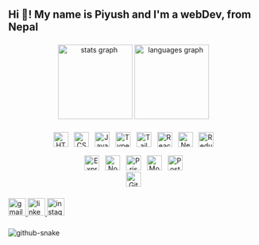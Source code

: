 <h2 align="left">Hi 👋! My name is Piyush and I'm a webDev, from Nepal</h2>

###
<div align="center">
  <img src="https://github-readme-stats.vercel.app/api?username=PiyuSX&hide_title=false&hide_rank=false&show_icons=true&include_all_commits=true&count_private=true&disable_animations=false&theme=dracula&locale=en&hide_border=false" height="150" alt="stats graph"  />
  <img src="https://github-readme-stats.vercel.app/api/top-langs?username=PiyuSX&locale=en&hide_title=false&layout=compact&card_width=320&langs_count=5&theme=dracula&hide_border=false" height="150" alt="languages graph"  />
</div>


###
<div align="center">
  <!-- Frontend -->
  <img src="https://cdn.jsdelivr.net/gh/devicons/devicon/icons/html5/html5-original.svg" height="30" alt="HTML5" />&nbsp;&nbsp;
  <img src="https://cdn.jsdelivr.net/gh/devicons/devicon/icons/css3/css3-original.svg" height="30" alt="CSS3" />&nbsp;&nbsp;
  <img src="https://cdn.jsdelivr.net/gh/devicons/devicon/icons/javascript/javascript-original.svg" height="30" alt="JavaScript" />&nbsp;&nbsp;
  <img src="https://cdn.jsdelivr.net/gh/devicons/devicon/icons/typescript/typescript-original.svg" height="30" alt="TypeScript" />&nbsp;&nbsp;
  <img src="https://cdn.simpleicons.org/tailwindcss/06B6D4" height="30" alt="TailwindCSS" />&nbsp;&nbsp;
  <img src="https://cdn.jsdelivr.net/gh/devicons/devicon/icons/react/react-original.svg" height="30" alt="React" />&nbsp;&nbsp;
  <img src="https://cdn.jsdelivr.net/gh/devicons/devicon/icons/nextjs/nextjs-original.svg" height="30" alt="Next.js" />&nbsp;&nbsp;
  <img src="https://cdn.jsdelivr.net/gh/devicons/devicon/icons/redux/redux-original.svg" height="30" alt="Redux" />

  <br>

  <!-- Backend -->
  <img src="https://cdn.simpleicons.org/express/FFFFFF" height="30" alt="Express" />&nbsp;&nbsp;
  <img src="https://cdn.simpleicons.org/nodedotjs/339933" height="30" alt="Node.js" />&nbsp;&nbsp;
  <img src="https://cdn.jsdelivr.net/gh/devicons/devicon/icons/prisma/prisma-original.svg" height="30" alt="Prisma" />&nbsp;&nbsp;
  <img src="https://cdn.jsdelivr.net/gh/devicons/devicon/icons/mongodb/mongodb-original.svg" height="30" alt="MongoDB" />&nbsp;&nbsp;
  <img src="https://cdn.simpleicons.org/postgresql/336791" height="30" alt="PostgreSQL" />
  <br>
  <img src="https://cdn.jsdelivr.net/gh/devicons/devicon/icons/git/git-original.svg" height="30" alt="Git" />
</div>





###

<div align="left">
  <a href="mailto:iam@jrpiyush.me" target="_blank">
    <img src="https://img.shields.io/static/v1?message=Gmail&logo=gmail&label=&color=D14836&logoColor=white&labelColor=&style=for-the-badge" height="35" alt="gmail logo"  />
  </a>
  <a href="https://www.linkedin.com/in/piyush-rajbanshi-576120354/" target="_blank">
    <img src="https://img.shields.io/static/v1?message=LinkedIn&logo=linkedin&label=&color=0077B5&logoColor=white&labelColor=&style=for-the-badge" height="35" alt="linkedin logo"  />
  </a>
  <a href="https://www.instagram.com/devpiyush.js/" target="_blank">
    <img src="https://img.shields.io/static/v1?message=Instagram&logo=instagram&label=&color=E4405F&logoColor=white&labelColor=&style=for-the-badge" height="35" alt="instagram logo"  />
  </a>
</div>

###


<picture>
  <source media="(prefers-color-scheme: dark)" srcset="https://raw.githubusercontent.com/tobiasmeyhoefer/tobiasmeyhoefer/output/github-snake-dark.svg" />
  <source media="(prefers-color-scheme: light)" srcset="https://raw.githubusercontent.com/tobiasmeyhoefer/tobiasmeyhoefer/output/github-snake.svg" />
  <img alt="github-snake" src="https://raw.githubusercontent.com/tobiasmeyhoefer/tobiasmeyhoefer/output/github-snake.svg" />
</picture>

